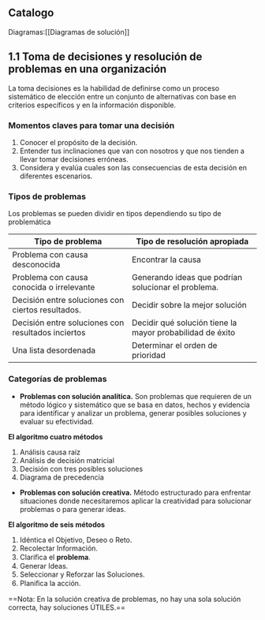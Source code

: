 ## Catalogo

Diagramas:[[Diagramas de solución]]

## 1.1 Toma de decisiones y resolución de problemas en una organización

La toma decisiones es la habilidad de definirse como un proceso sistemático de elección entre un conjunto de alternativas con base en criterios específicos y en la información disponible.

### Momentos claves para tomar una decisión

1. Conocer el propósito de la decisión.
2. Entender tus inclinaciones que van con nosotros y que nos tienden a llevar tomar decisiones erróneas.
3. Considera y evalúa cuales son las consecuencias de esta decisión en diferentes escenarios.

### Tipos de problemas

Los problemas se pueden dividir en tipos dependiendo su tipo de problemática

| Tipo de problema                                   | Tipo de resolución apropiada                              |
| -------------------------------------------------- | --------------------------------------------------------- |
| Problema con causa desconocida                     | Encontrar la causa                                        |
| Problema con causa conocida o irrelevante          | Generando ideas que podrían solucionar el problema.       |
| Decisión entre soluciones con ciertos resultados.  | Decidir sobre la mejor solución                           |
| Decisión entre soluciones con resultados inciertos | Decidir qué solución tiene la mayor probabilidad de éxito |
| Una lista desordenada                              | Determinar el orden de prioridad                          |
### Categorías de problemas

* **Problemas con solución analítica.** Son problemas que requieren de un método lógico y sistemático que se basa en datos, hechos y evidencia para identificar y analizar un problema, generar posibles soluciones y evaluar su efectividad.
  
**El algoritmo cuatro métodos**

  1. Análisis causa raíz
  2. Análisis de decisión matricial
  3. Decisión con tres posibles soluciones
  4. Diagrama de precedencia
  
  
* **Problemas con solución creativa.** Método estructurado para enfrentar situaciones donde necesitaremos aplicar la creatividad para solucionar problemas o para generar ideas.

**El algoritmo de seis métodos**

1. Idéntica el Objetivo, Deseo o Reto.
2. Recolectar Información.
3. Clariﬁca el **problema**.
4. Generar Ideas.
5. Seleccionar y Reforzar las Soluciones.
6. Planiﬁca la acción.

==Nota: En la solución creativa de problemas, no hay una sola solución correcta, hay soluciones ÚTILES.==

